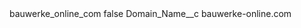 <?xml version="1.0" encoding="UTF-8"?>
<CustomMetadata xmlns="http://soap.sforce.com/2006/04/metadata" xmlns:xsi="http://www.w3.org/2001/XMLSchema-instance" xmlns:xsd="http://www.w3.org/2001/XMLSchema">
    <label>bauwerke_online_com</label>
    <protected>false</protected>
    <values>
        <field>Domain_Name__c</field>
        <value xsi:type="xsd:string">bauwerke-online.com</value>
    </values>
</CustomMetadata>
